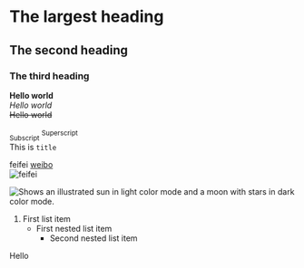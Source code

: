 # The largest heading
## The second heading
### The third heading

**Hello world**
<br>
*Hello world*
<br>
~~Hello world~~
<br>
<br>
<sub>Subscript</sub>
<sup>Superscript</sup>
<br>
This is `title`
<br>

feifei [weibo](https://weibo.com/n/GNZ48-%E5%88%98%E5%8A%9B%E8%8F%B2)
<br>
![feifei](https://user-images.githubusercontent.com/106908282/172049700-c401ae21-7ba4-4a92-af9a-18a95db32857.png)
<br>

<picture>
  <source media="(prefers-color-scheme: dark)" srcset="https://user-images.githubusercontent.com/25423296/163456776-7f95b81a-f1ed-45f7-b7ab-8fa810d529fa.png">
  <source media="(prefers-color-scheme: light)" srcset="https://user-images.githubusercontent.com/25423296/163456779-a8556205-d0a5-45e2-ac17-42d089e3c3f8.png">
  <img alt="Shows an illustrated sun in light color mode and a moon with stars in dark color mode." src="https://user-images.githubusercontent.com/25423296/163456779-a8556205-d0a5-45e2-ac17-42d089e3c3f8.png">
</picture>

1. First list item
   - First nested list item
     - Second nested list item


<!DOCTYPE>
<html>
  <head>
    <title>This is the title</title>
  </head>
  <body>
    <div>
      <p>Hello</p>
    </div>
  </body>
</html>
